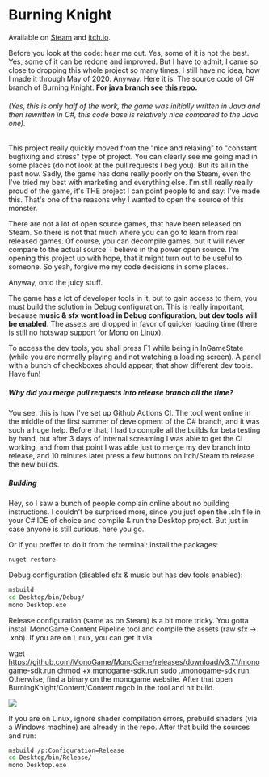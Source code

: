 # Burning Knight 

Available on [Steam](https://store.steampowered.com/app/851150/Burning_Knight/) and [itch.io](https://egordorichev.itch.io/bk).

Before you look at the code: hear me out. Yes, some of it is not the best. Yes, some of it can be redone and improved.
But I have to admit, I came so close to dropping this whole project so many times, I still have no idea, how I made it through May of 2020.
Anyway. Here it is. The source code of C# branch of Burning Knight. **For java branch see [this repo](https://github.com/egordorichev/BurningKnightJava).**

###### (Yes, this is only half of the work, the game was initially written in Java and then rewritten in C#, this code base is relatively nice compared to the Java one).

This project really quickly moved from the "nice and relaxing" to "constant bugfixing and stress" type of project.
You can clearly see me going mad in some places (do not look at the pull requests I beg you).
But its all in the past now. Sadly, the game has done really poorly on the Steam, even tho I've tried my best with marketing and everything else.
I'm still really really proud of the game, it's THE project I can point people to and say: I've made this. That's one of the reasons why I wanted to open the source of this monster.

There are not a lot of open source games, that have been released on Steam. So there is not that much where you can go to learn from real released games. Of course, you can decompile games, but it will never compare to the actual source.
I believe in the power open source. I'm opening this project up with hope, that it might turn out to be useful to someone. So yeah, forgive me my code decisions in some places.

Anyway, onto the juicy stuff.

The game has a lot of developer tools in it, but to gain access to them, you must build the solution in Debug configuration.
This is really important, because **music & sfx wont load in Debug configuration, but dev tools will be enabled**. The assets are dropped in favor of quicker loading time (there is still no hotswap support for Mono on Linux).

To access the dev tools, you shall press F1 while being in InGameState (while you are normally playing and not watching a loading screen).
A panel with a bunch of checkboxes should appear, that show different dev tools. Have fun!

##### Why did you merge pull requests into release branch all the time?

You see, this is how I've set up Github Actions CI. The tool went online in the middle of the first summer of development of the C# branch, and it was such a huge help.
Before that, I had to compile all the builds for beta testing by hand, but after 3 days of internal screaming I was able to get the CI working, and from that point I was able just to merge
my dev branch into release, and 10 minutes later press a few buttons on Itch/Steam to release the new builds.

##### Building

Hey, so I saw a bunch of people complain online about no building instructions. I couldn't be surprised more, since you just open the .sln file in your C# IDE of choice and compile & run the Desktop project. But just in case anyone is still curious, here you go.  

Or if you preffer to do it from the terminal: install the packages:

```bash
nuget restore
```

Debug configuration (disabled sfx & music but has dev tools enabled):

```bash
msbuild
cd Desktop/bin/Debug/
mono Desktop.exe
```

Release configuration (same as on Steam) is a bit more tricky. You gotta install MonoGame Content Pipeline tool and compile the assets (raw sfx -> .xnb).
If you are on Linux, you can get it via:

wget https://github.com/MonoGame/MonoGame/releases/download/v3.7.1/monogame-sdk.run
chmod +x monogame-sdk.run
sudo ./monogame-sdk.run
Otherwise, find a binary on the monogame website. After that open BurningKnight/Content/Content.mgcb in the tool and hit build.

![](https://user-images.githubusercontent.com/7851390/96409702-5cb22700-11ee-11eb-8586-0afe349f1473.png)

If you are on Linux, ignore shader compilation errors, prebuild shaders (via a Windows machine) are already in the repo.
After that build the sources and run:


```bash
msbuild /p:Configuration=Release
cd Desktop/bin/Release/
mono Desktop.exe
```
